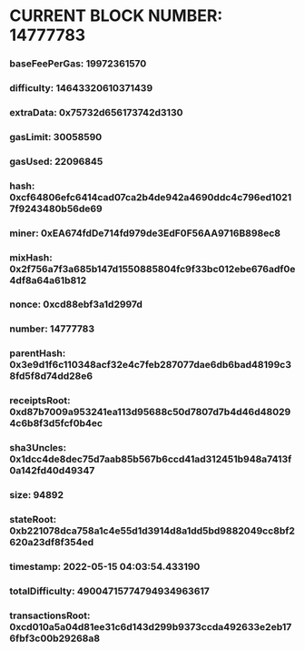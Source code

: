 # CURRENT BLOCK NUMBER: 14777783

### baseFeePerGas: 19972361570
### difficulty: 14643320610371439
### extraData: 0x75732d656173742d3130
### gasLimit: 30058590
### gasUsed: 22096845
### hash: 0xcf64806efc6414cad07ca2b4de942a4690ddc4c796ed10217f9243480b56de69
### miner: 0xEA674fdDe714fd979de3EdF0F56AA9716B898ec8
### mixHash: 0x2f756a7f3a685b147d1550885804fc9f33bc012ebe676adf0e4df8a64a61b812
### nonce: 0xcd88ebf3a1d2997d
### number: 14777783
### parentHash: 0x3e9d1f6c110348acf32e4c7feb287077dae6db6bad48199c38fd5f8d74dd28e6
### receiptsRoot: 0xd87b7009a953241ea113d95688c50d7807d7b4d46d480294c6b8f3d5fcf0b4ec
### sha3Uncles: 0x1dcc4de8dec75d7aab85b567b6ccd41ad312451b948a7413f0a142fd40d49347
### size: 94892
### stateRoot: 0xb221078dca758a1c4e55d1d3914d8a1dd5bd9882049cc8bf2620a23df8f354ed
### timestamp: 2022-05-15 04:03:54.433190
### totalDifficulty: 49004715774794934963617
### transactionsRoot: 0xcd010a5a04d81ee31c6d143d299b9373ccda492633e2eb176fbf3c00b29268a8
